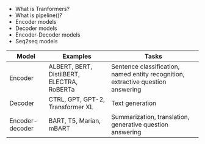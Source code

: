 
- What is Tranformers?
- What is pipeline()?
- Encoder models
- Decoder models
- Encoder-Decoder models
- Seq2seq models

| Model           | Examples                             | Tasks                                                  |
|-----------------|--------------------------------------|--------------------------------------------------------|
| Encoder         | ALBERT, BERT, DistilBERT, ELECTRA, RoBERTa | Sentence classification, named entity recognition, extractive question answering |
| Decoder         | CTRL, GPT, GPT-2, Transformer XL     | Text generation                                        |
| Encoder-decoder | BART, T5, Marian, mBART              | Summarization, translation, generative question answering |
